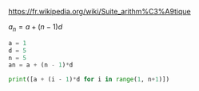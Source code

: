 
https://fr.wikipedia.org/wiki/Suite_arithm%C3%A9tique


$a_n = a + (n-1)d$

```python
a = 1
d = 5
n = 5
an = a + (n - 1)*d

print([a + (i - 1)*d for i in range(1, n+1)])
```